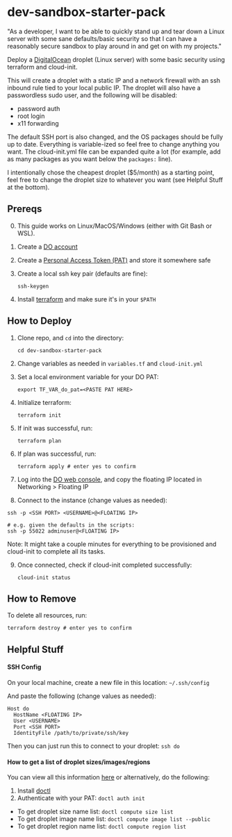 # dev-sandbox-starter-pack

"As a developer, I want to be able to quickly stand up and tear down a Linux server with some sane defaults/basic security so that I can have a reasonably secure sandbox to play around in and get on with my projects."

Deploy a [DigitalOcean](https://www.digitalocean.com/) droplet (Linux server) with some basic security using terraform and cloud-init.

This will create a droplet with a static IP and a network firewall with an ssh inbound rule tied to your local public IP.  The droplet will also have a passwordless sudo user, and the following will be disabled:
- password auth
- root login
- x11 forwarding

The default SSH port is also changed, and the OS packages should be fully up to date. Everything is variable-ized so feel free to change anything you want.  The cloud-init.yml file can be expanded quite a lot (for example, add as many packages as you want below the `packages:` line).

I intentionally chose the cheapest droplet ($5/month) as a starting point, feel free to change the droplet size to whatever you want (see Helpful Stuff at the bottom).

## Prereqs
0. This guide works on Linux/MacOS/Windows (either with Git Bash or WSL).
1. Create a [DO account](https://cloud.digitalocean.com/registrations/new)
2. Create a [Personal Access Token (PAT)](https://docs.digitalocean.com/reference/api/create-personal-access-token/) and store it somewhere safe
3. Create a local ssh key pair (defaults are fine):

    `ssh-keygen`
5. Install [terraform](https://www.terraform.io/downloads) and make sure it's in your `$PATH`

## How to Deploy

1. Clone repo, and `cd` into the directory:

    `cd dev-sandbox-starter-pack`
4. Change variables as needed in `variables.tf` and `cloud-init.yml`
5. Set a local environment variable for your DO PAT:

    `export TF_VAR_do_pat=<PASTE PAT HERE>`
7. Initialize terraform:

    `terraform init`
9. If init was successful, run:

    `terraform plan`
11. If plan was successful, run:

    `terraform apply # enter yes to confirm`
13. Log into the [DO web console](https://cloud.digitalocean.com), and copy the floating IP located in Networking > Floating IP
14. Connect to the instance (change values as needed):

```
ssh -p <SSH PORT> <USERNAME>@<FLOATING IP>

# e.g. given the defaults in the scripts:
ssh -p 55022 adminuser@<FLOATING IP>
```

   Note: It might take a couple minutes for everything to be provisioned and cloud-init to complete all its tasks.

9. Once connected, check if cloud-init completed successfully:

    `cloud-init status`

## How to Remove

To delete all resources, run:

`terraform destroy # enter yes to confirm`

## Helpful Stuff

#### SSH Config
On your local machine, create a new file in this location:
`~/.ssh/config`

And paste the following (change values as needed):
```
Host do
  HostName <FLOATING IP>
  User <USERNAME>
  Port <SSH PORT>
  IdentityFile /path/to/private/ssh/key
```
Then you can just run this to connect to your droplet:
`ssh do`

#### How to get a list of droplet sizes/images/regions

You can view all this information [here](https://slugs.do-api.dev) or alternatively, do the following:

1. Install [doctl](https://docs.digitalocean.com/reference/doctl/how-to/install/)
2. Authenticate with your PAT: `doctl auth init`
- To get droplet size name list: `doctl compute size list`
- To get droplet image name list: `doctl compute image list --public`
- To get droplet region name list: `doctl compute region list`